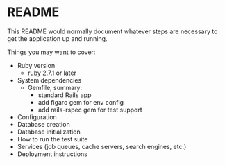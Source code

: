 # README

This README would normally document whatever steps are necessary to get the
application up and running.

Things you may want to cover:

* Ruby version
  - ruby 2.7.1 or later
* System dependencies
  - Gemfile, summary:
    - standard Rails app
    - add figaro gem for env config
    - add rails-rspec gem for test support
* Configuration
* Database creation
* Database initialization
* How to run the test suite
* Services (job queues, cache servers, search engines, etc.)
* Deployment instructions

